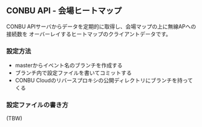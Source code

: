 ## CONBU API - 会場ヒートマップ

CONBU APIサーバからデータを定期的に取得し、会場マップの上に無線APへの接続数を
オーバーレイするヒートマップのクライアントデータです。

### 設定方法

* masterからイベント名のブランチを作成する
* ブランチ内で設定ファイルを書いてコミットする
* CONBU Cloudのリバースプロキシの公開ディレクトリにブランチを持ってくる

### 設定ファイルの書き方

(TBW)
